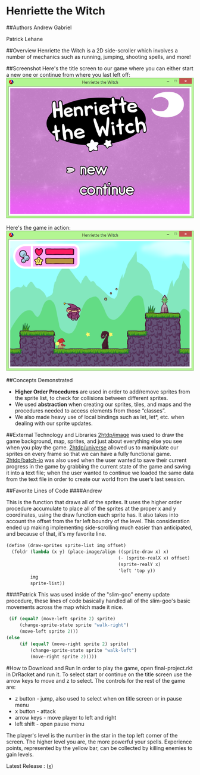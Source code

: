 # Henriette the Witch

##Authors
Andrew Gabriel

Patrick Lehane

##Overview
Henriette the Witch is a 2D side-scroller which involves a number of mechanics such as running, jumping, shooting spells, and more!

##Screenshot
Here's the title screen to our game where you can either start a new one or continue from where you last left off:
![titlescreenshot](v8eHm27.png)

Here's the game in action:
![gamescreenshot](3wv7dHN.png)

##Concepts Demonstrated
* **Higher Order Procedures** are used in order to add/remove sprites from the sprite list, to check for collisions between different sprites.
* We used **abstraction** when creating our sprites, tiles, and maps and the procedures needed to access elements from those “classes”.
* We also made heavy use of local bindings such as let, let*, etc. when dealing with our sprite updates.

##External Technology and Libraries
[2htdp/image](http://docs.racket-lang.org/teachpack/2htdpuniverse.html) was used to draw the game background, map, sprites, and just about everything else you see when you play the game.
[2htdp/universe](http://docs.racket-lang.org/teachpack/2htdpuniverse.html) allowed us to manipulate our sprites on every frame so that we can have a fully functional game.
[2htdp/batch-io](http://docs.racket-lang.org/teachpack/2htdpbatch-io.html) was also used when the user wanted to save their current progress in the game by grabbing the current state of the game and saving it into a text file; when the user wanted to continue we loaded the same data from the text file in order to create our world from the user’s last session.


##Favorite Lines of Code
####Andrew 

This is the function that draws all of the sprites. It uses the higher order procedure accumulate to place all of the sprites at the proper x and y coordinates, using the draw function each sprite has. It also takes into account the offset from the far left boundry of the level. This consideration ended up making implementing side-scrolling much easier than anticipated, and because of that, it's my favorite line.

```scheme
(define (draw-sprites sprite-list img offset)
  (foldr (lambda (x y) (place-image/align ((sprite-draw x) x) 
                                          (- (sprite-realX x) offset) 
                                          (sprite-realY x) 
                                          'left 'top y)) 
         img
         sprite-list))
```
####Patrick
This was used inside of the "slim-goo" enemy update procedure, these lines of code basically handled all of the slim-goo's basic movements across the map which made it nice. 
```scheme
 (if (equal? (move-left sprite 2) sprite)
     (change-sprite-state sprite "walk-right")
     (move-left sprite 2)))
(else
     (if (equal? (move-right sprite 2) sprite)
         (change-sprite-state sprite "walk-left")
         (move-right sprite 2)))))

```


#How to Download and Run
In order to play the game, open final-project.rkt in DrRacket and run it.
To select start or continue on the title screen use the arrow keys to move and z to select.
The controls for the rest of the game are:
* z button - jump, also used to select when on title screen or in pause menu
* x button - attack
* arrow keys - move player to left and right
* left shift - open pause menu

The player's level is the number in the star in the top left corner of the screen. The higher level you are, the more powerful your spells. Experience points, represented by the yellow bar, can be collected by killing enemies to gain levels. 

Latest Release : ([x](https://github.com/oplS15projects/Henriette-the-Witch/releases/tag/v2.0))
